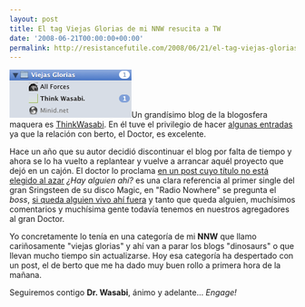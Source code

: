 ```yaml
---
layout: post
title: El tag Viejas Glorias de mi NNW resucita a TW
date: '2008-06-21T00:00:00+00:00'
permalink: http://resistancefutile.com/2008/06/21/el-tag-viejas-glorias-de-mi-nnw-resucita-a-tw/
---
```

<img src="/assets/eoijwoufen.png" alt="" title="Think Wasabi resucita" width="215" height="85" class="derecha_borde" />Un grandísimo blog de la blogosfera maquera es <a href="http://www.thinkwasabi.com/">ThinkWasabi</a>. En él tuve el privilegio de hacer <a href="http://www.thinkwasabi.com/category/apple/">algunas entradas</a> ya que la relación con berto, el Doctor, es excelente. 

Hace un año que su autor decidió discontinuar el blog por falta de tiempo y ahora se lo ha vuelto a replantear y vuelve a arrancar aquél proyecto que dejó en un cajón. El doctor lo proclama <a href="http://www.thinkwasabi.com/2008/06/21/%C2%BFhay-alguien-ahi/">en un post cuyo título no está elegido al azar</a> <em>¿Hay alguien ahí?</em> es una clara referencia al primer single del gran Sringsteen de su disco Magic, en "Radio Nowhere" se pregunta el <em>boss</em>, <a href="http://www.quedeletras.com/letra-cancion-radio-nowhere-bajar-94985/disco-magic/bruce-springsteen-radio-nowhere.html">si queda alguien vivo ahí fuera</a> y tanto que queda alguien, muchísimos comentarios y muchísima gente todavía tenemos en nuestros agregadores al gran Doctor. 

Yo concretamente lo tenía en una categoría de mi <strong>NNW</strong> que llamo cariñosamente "viejas glorias" y ahí van a parar los blogs "dinosaurs" o que llevan mucho tiempo sin actualizarse. Hoy esa categoría ha despertado con un post, el de berto que me ha dado muy buen rollo a primera hora de la mañana. 

Seguiremos contigo <strong>Dr. Wasabi</strong>, ánimo y adelante... <em>Engage!</em>

